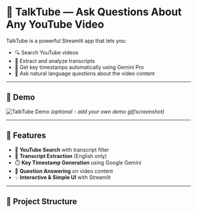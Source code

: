 # 🎥 TalkTube — Ask Questions About Any YouTube Video

TalkTube is a powerful Streamlit app that lets you:
- 🔍 Search YouTube videos
- 📄 Extract and analyze transcripts
- 🧠 Get key timestamps automatically using Gemini Pro
- 🤖 Ask natural language questions about the video content

---

## 📸 Demo

![TalkTube Demo](assets/demo.gif) *(optional - add your own demo gif/screenshot)*

---

## 🚀 Features

- 🔎 **YouTube Search** with transcript filter  
- 🧾 **Transcript Extraction** (English only)  
- ⏱️ **Key Timestamp Generation** using Google Gemini  
- 💬 **Question Answering** on video content  
- 💡 **Interactive & Simple UI** with Streamlit

---

## 📁 Project Structure
